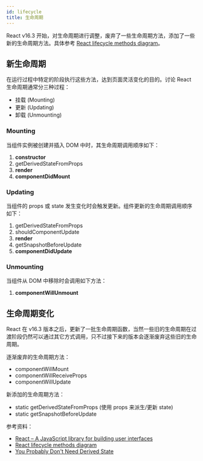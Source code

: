 ```yaml
---
id: lifecycle
title: 生命周期
---
```


React v16.3 开始，对生命周期进行调整，废弃了一些生命周期方法，添加了一些新的生命周期方法。具体参考 [React lifecycle methods diagram](https://projects.wojtekmaj.pl/react-lifecycle-methods-diagram/)。

## 新生命周期

在运行过程中特定的阶段执行这些方法，达到页面灵活变化的目的。讨论 React 生命周期通常分三种过程：

- 挂载 (Mounting)
- 更新 (Updating)
- 卸载 (Unmounting)

### Mounting

当组件实例被创建并插入 DOM 中时，其生命周期调用顺序如下：

1. **constructor**
2. getDerivedStateFromProps
3. **render**
4. **componentDidMount**

### Updating

当组件的 props 或 state 发生变化时会触发更新。组件更新的生命周期调用顺序如下：

1. getDerivedStateFromProps
2. shouldComponentUpdate
3. **render**
4. getSnapshotBeforeUpdate
5. **componentDidUpdate**

### Unmounting

当组件从 DOM 中移除时会调用如下方法：

1. **componentWillUnmount**

## 生命周期变化

React 在 v16.3 版本之后，更新了一批生命周期函数，当然一些旧的生命周期在过渡阶段仍然可以通过其它方式调用，只不过接下来的版本会逐渐废弃这些旧的生命周期。

逐渐废弃的生命周期方法：

- componentWillMount
- componentWillReceiveProps
- componentWillUpdate

新添加的生命周期方法：

- static getDerivedStateFromProps (使用 props 来派生/更新 state)
- static getSnapshotBeforeUpdate

参考资料：

- [React – A JavaScript library for building user interfaces](https://reactjs.org/)
- [React lifecycle methods diagram](https://projects.wojtekmaj.pl/react-lifecycle-methods-diagram/)
- [You Probably Don't Need Derived State](https://zh-hans.reactjs.org/blog/2018/06/07/you-probably-dont-need-derived-state.html)

